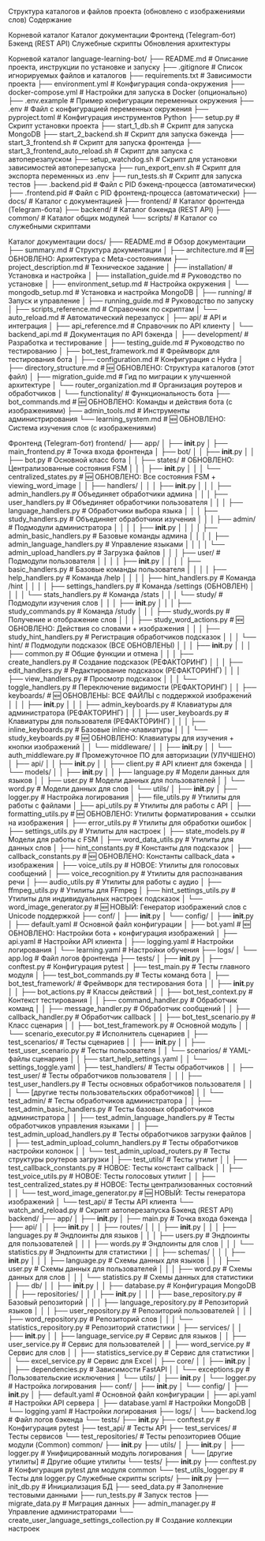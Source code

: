 Структура каталогов и файлов проекта (обновлено с изображениями слов)
Содержание

Корневой каталог
Каталог документации
Фронтенд (Telegram-бот)
Бэкенд (REST API)
Служебные скрипты
Обновления архитектуры

Корневой каталог
language-learning-bot/
├── README.md                 # Описание проекта, инструкции по установке и запуску
├── .gitignore                # Список игнорируемых файлов и каталогов
├── requirements.txt          # Зависимости проекта
├── environment.yml           # Конфигурация conda-окружения
├── docker-compose.yml        # Настройки для запуска в Docker (опционально)
├── .env.example              # Пример конфигурации переменных окружения
├── .env                      # Файл с конфигурацией переменных окружения
├── pyproject.toml            # Конфигурация инструментов Python
├── setup.py                  # Скрипт установки проекта
├── start_1_db.sh             # Скрипт для запуска MongoDB
├── start_2_backend.sh        # Скрипт для запуска бэкенда
├── start_3_frontend.sh       # Скрипт для запуска фронтенда
├── start_3_frontend_auto_reload.sh # Скрипт для запуска с автоперезапуском
├── setup_watchdog.sh         # Скрипт для установки зависимостей автоперезапуска
├── run_export_env.sh         # Скрипт для экспорта переменных из .env
├── run_tests.sh              # Скрипт для запуска тестов
├── .backend.pid              # Файл с PID бэкенд-процесса (автоматически)
├── .frontend.pid             # Файл с PID фронтенд-процесса (автоматически)
├── docs/                     # Каталог с документацией
├── frontend/                 # Каталог фронтенда (Telegram-бота)
├── backend/                  # Каталог бэкенда (REST API)
├── common/                   # Каталог общих модулей
└── scripts/                  # Каталог со служебными скриптами

Каталог документации
docs/
├── README.md                    # Обзор документации
├── summary.md                   # Структура документации
│
├── architecture.md              # 🆕 ОБНОВЛЕНО: Архитектура с Meta-состояниями
├── project_description.md       # Техническое задание
│
├── installation/                # Установка и настройка
│   ├── installation_guide.md    # Руководство по установке
│   ├── environment_setup.md     # Настройка окружения
│   └── mongodb_setup.md         # Установка и настройка MongoDB
│
├── running/                     # Запуск и управление
│   ├── running_guide.md         # Руководство по запуску
│   ├── scripts_reference.md     # Справочник по скриптам
│   └── auto_reload.md           # Автоматический перезапуск
│
├── api/                         # API и интеграция
│   ├── api_reference.md         # Справочник по API клиенту
│   └── backend_api.md           # Документация по API бэкенда
│
├── development/                 # Разработка и тестирование
│   ├── testing_guide.md         # Руководство по тестированию
│   ├── bot_test_framework.md    # Фреймворк для тестирования бота
│   ├── configuration.md         # Конфигурация с Hydra
│   ├── directory_structure.md   # 🆕 ОБНОВЛЕНО: Структура каталогов (этот файл)
│   ├── migration_guide.md       # Гид по миграции к улучшенной архитектуре
│   └── router_organization.md   # Организация роутеров и обработчиков
│
└── functionality/               # Функциональность бота
    ├── bot_commands.md          # 🆕 ОБНОВЛЕНО: Команды и действия бота (с изображениями)
    ├── admin_tools.md           # Инструменты администрирования
    └── learning_system.md       # 🆕 ОБНОВЛЕНО: Система изучения слов (с изображениями)
    
Фронтенд (Telegram-бот)
frontend/
├── app/
│   ├── __init__.py
│   ├── main_frontend.py      # Точка входа фронтенда
│   ├── bot/
│   │   ├── __init__.py
│   │   ├── bot.py            # Основной класс бота
│   │   ├── states/           # ОБНОВЛЕНО: Централизованные состояния FSM
│   │   │   ├── __init__.py
│   │   │   └── centralized_states.py    # 🆕 ОБНОВЛЕНО: Все состояния FSM + viewing_word_image
│   │   ├── handlers/
│   │   │   ├── __init__.py
│   │   │   ├── admin_handlers.py     # Объединяет обработчики админа
│   │   │   ├── user_handlers.py      # Объединяет обработчики пользователя
│   │   │   ├── language_handlers.py  # Обработчики выбора языка
│   │   │   ├── study_handlers.py     # Объединяет обработчики изучения
│   │   │   ├── admin/               # Подмодули администратора
│   │   │   │   ├── __init__.py
│   │   │   │   ├── admin_basic_handlers.py     # Базовые команды админа
│   │   │   │   ├── admin_language_handlers.py  # Управление языками
│   │   │   │   └── admin_upload_handlers.py    # Загрузка файлов
│   │   │   ├── user/                # Подмодули пользователя
│   │   │   │   ├── __init__.py
│   │   │   │   ├── basic_handlers.py      # Базовые команды пользователя
│   │   │   │   ├── help_handlers.py       # Команда /help
│   │   │   │   ├── hint_handlers.py       # Команда /hint
│   │   │   │   ├── settings_handlers.py   # Команда /settings (ОБНОВЛЕН)
│   │   │   │   └── stats_handlers.py      # Команда /stats
│   │   │   └── study/                  # Подмодули изучения слов
│   │   │       ├── __init__.py
│   │   │       ├── study_commands.py         # Команда /study
│   │   │       ├── study_words.py            # Получение и отображение слов
│   │   │       ├── study_word_actions.py     # 🆕 ОБНОВЛЕНО: Действия со словами + изображения
│   │   │       ├── study_hint_handlers.py    # Регистрация обработчиков подсказок
│   │   │       └── hint/                     # Подмодули подсказок (ВСЕ ОБНОВЛЕНЫ)
│   │   │           ├── __init__.py
│   │   │           ├── common.py             # Общие функции и отмена
│   │   │           ├── create_handlers.py    # Создание подсказок (РЕФАКТОРИНГ)
│   │   │           ├── edit_handlers.py      # Редактирование подсказок (РЕФАКТОРИНГ)
│   │   │           ├── view_handlers.py      # Просмотр подсказок
│   │   │           └── toggle_handlers.py    # Переключение видимости (РЕФАКТОРИНГ)
│   │   ├── keyboards/                       # 🆕 ОБНОВЛЕНЫ: ВСЕ ФАЙЛЫ с поддержкой изображений
│   │   │   ├── __init__.py
│   │   │   ├── admin_keyboards.py      # Клавиатуры для администратора (РЕФАКТОРИНГ)
│   │   │   ├── user_keyboards.py       # Клавиатуры для пользователя (РЕФАКТОРИНГ)
│   │   │   ├── inline_keyboards.py     # Базовые inline-клавиатуры
│   │   │   └── study_keyboards.py      # 🆕 ОБНОВЛЕНО: Клавиатуры для изучения + кнопки изображений
│   │   └── middleware/
│   │       ├── __init__.py
│   │       └── auth_middleware.py      # Промежуточное ПО для авторизации (УЛУЧШЕНО)
│   ├── api/
│   │   ├── __init__.py
│   │   ├── client.py                   # API клиент для бэкенда
│   │   └── models/
│   │       ├── __init__.py
│   │       ├── language.py             # Модели данных для языков
│   │       ├── user.py                 # Модели данных для пользователей
│   │       └── word.py                 # Модели данных для слов
│   └── utils/
│       ├── __init__.py
│       ├── logger.py                   # Настройка логирования
│       ├── file_utils.py               # Утилиты для работы с файлами
│       ├── api_utils.py                # Утилиты для работы с API
│       ├── formatting_utils.py         # 🆕 ОБНОВЛЕНО: Утилиты форматирования + ссылки на изображения
│       ├── error_utils.py              # Утилиты для обработки ошибок
│       ├── settings_utils.py           # Утилиты для настроек
│       ├── state_models.py             # Модели для работы с FSM
│       ├── word_data_utils.py          # Утилиты для данных слов
│       ├── hint_constants.py           # Константы для подсказок
│       ├── callback_constants.py       # 🆕 ОБНОВЛЕНО: Константы callback_data + изображения
│       ├── voice_utils.py              # НОВОЕ: Утилиты для голосовых сообщений
│       ├── voice_recognition.py        # Утилиты для распознавания речи
│       ├── audio_utils.py              # Утилиты для работы с аудио
│       ├── ffmpeg_utils.py             # Утилиты для FFmpeg
│       ├── hint_settings_utils.py      # Утилиты для индивидуальных настроек подсказок
│       └── word_image_generator.py     # 🆕 НОВЫЙ: Генератор изображений слов с Unicode поддержкой
├── conf/
│   ├── __init__.py
│   └── config/
│       ├── __init__.py
│       ├── default.yaml                # Основной файл конфигурации
│       ├── bot.yaml                    # 🆕 ОБНОВЛЕНО: Настройки бота + конфигурация изображений
│       ├── api.yaml                    # Настройки API клиента
│       ├── logging.yaml                # Настройки логирования
│       └── learning.yaml               # Настройки обучения
├── logs/
│   └── app.log                         # Файл логов фронтенда
├── tests/
│   ├── __init__.py
│   ├── conftest.py                     # Конфигурация pytest
│   ├── test_main.py                    # Тесты главного модуля
│   ├── test_bot_commands.py            # Тесты команд бота
│   ├── bot_test_framework/             # Фреймворк для тестирования бота
│   │   ├── __init__.py
│   │   ├── bot_actions.py              # Классы действий
│   │   ├── bot_test_context.py         # Контекст тестирования
│   │   ├── command_handler.py          # Обработчик команд
│   │   ├── message_handler.py          # Обработчик сообщений
│   │   ├── callback_handler.py         # Обработчик callback
│   │   ├── bot_test_scenario.py        # Класс сценария
│   │   ├── bot_test_framework.py       # Основной модуль
│   │   └── scenario_executor.py        # Исполнитель сценариев
│   ├── test_scenarios/                 # Тесты сценариев
│   │   ├── __init__.py
│   │   ├── test_user_scenario.py       # Тесты пользователя
│   │   └── scenarios/                  # YAML-файлы сценариев
│   │       ├── start_help_settings.yaml
│   │       └── settings_toggle.yaml
│   ├── test_handlers/                  # Тесты обработчиков
│   │   ├── test_user/                   # Тесты обработчиков пользователя
│   │   │   ├── test_user_handlers.py       # Тесты основных обработчиков пользователя
│   │   │   └── [другие тесты пользовательских обработчиков]
│   │   └── test_admin/                  # Тесты обработчиков администратора
│   │       ├── test_admin_basic_handlers.py    # Тесты базовых обработчиков администратора
│   │       ├── test_admin_language_handlers.py # Тесты обработчиков управления языками
│   │       ├── test_admin_upload_handlers.py   # Тесты обработчиков загрузки файлов
│   │       ├── test_admin_upload_column_handlers.py   # Тесты обработчиков настройки колонок
│   │       └── test_admin_upload_routers.py    # Тесты структуры роутеров загрузки
│   ├── test_utils/                     # Тесты утилит
│   │   ├── test_callback_constants.py  # НОВОЕ: Тесты констант callback
│   │   ├── test_voice_utils.py         # НОВОЕ: Тесты голосовых утилит
│   │   ├── test_centralized_states.py  # НОВОЕ: Тесты централизованных состояний
│   │   └── test_word_image_generator.py # 🆕 НОВЫЙ: Тесты генератора изображений
│   └── test_api/                       # Тесты API клиента
└── watch_and_reload.py                 # Скрипт автоперезапуска
Бэкенд (REST API)
backend/
├── app/
│   ├── __init__.py
│   ├── main.py               # Точка входа бэкенда
│   ├── api/
│   │   ├── __init__.py
│   │   ├── routes/
│   │   │   ├── __init__.py
│   │   │   ├── languages.py           # Эндпоинты для языков
│   │   │   ├── users.py               # Эндпоинты для пользователей
│   │   │   ├── words.py               # Эндпоинты для слов
│   │   │   └── statistics.py          # Эндпоинты для статистики
│   │   ├── schemas/
│   │   │   ├── __init__.py
│   │   │   ├── language.py            # Схемы данных для языков
│   │   │   ├── user.py                # Схемы данных для пользователей
│   │   │   ├── word.py                # Схемы данных для слов
│   │   │   └── statistics.py          # Схемы данных для статистики
│   ├── db/
│   │   ├── __init__.py
│   │   ├── database.py               # Конфигурация MongoDB
│   │   ├── repositories/
│   │   │   ├── __init__.py
│   │   │   ├── base_repository.py    # Базовый репозиторий
│   │   │   ├── language_repository.py # Репозиторий языков
│   │   │   ├── user_repository.py     # Репозиторий пользователей
│   │   │   ├── word_repository.py     # Репозиторий слов
│   │   │   └── statistics_repository.py # Репозиторий статистики
│   ├── services/
│   │   ├── __init__.py
│   │   ├── language_service.py       # Сервис для языков
│   │   ├── user_service.py           # Сервис для пользователей
│   │   ├── word_service.py           # Сервис для слов
│   │   ├── statistics_service.py     # Сервис для статистики
│   │   └── excel_service.py          # Сервис для Excel
│   ├── core/
│   │   ├── __init__.py
│   │   ├── dependencies.py           # Зависимости FastAPI
│   │   └── exceptions.py             # Пользовательские исключения
│   └── utils/
│       ├── __init__.py
│       └── logger.py                 # Настройка логирования
├── conf/
│   ├── __init__.py
│   └── config/
│       ├── __init__.py
│       ├── default.yaml              # Основной файл конфигурации
│       ├── api.yaml                  # Настройки API сервера
│       ├── database.yaml             # Настройки MongoDB
│       └── logging.yaml              # Настройки логирования
├── logs/
│   └── backend.log                   # Файл логов бэкенда
└── tests/
    ├── __init__.py
    ├── conftest.py                   # Конфигурация pytest
    ├── test_api/                     # Тесты API
    ├── test_services/                # Тесты сервисов
    └── test_repositories/            # Тесты репозиториев
Общие модули (Common)
common/
├── __init__.py
├── utils/
│   ├── __init__.py
│   ├── logger.py             # Унифицированный модуль логирования
│   └── [другие утилиты]      # Другие общие утилиты
└── tests/
    ├── __init__.py
    ├── conftest.py           # Конфигурация pytest для модуля common
    └── test_utils_logger.py  # Тесты для logger.py
Служебные скрипты
scripts/
├── __init__.py
├── init_db.py                # Инициализация БД
├── seed_data.py              # Заполнение тестовыми данными
├── run_tests.py              # Запуск тестов
├── migrate_data.py           # Миграция данных
├── admin_manager.py          # Управление администраторами
└── create_user_language_settings_collection.py  # Создание коллекции настроек
